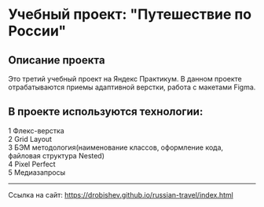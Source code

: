 # Учебный проект: "Путешествие по России" 
## Описание проекта  
Это третий учебный проект на Яндекс Практикум. В данном проекте отрабатываются приемы адаптивной верстки, 
 работа с макетами Figma.  
## В проекте используются технологии:  
1 Флекс-верстка  
2 Grid Layout  
3 БЭМ методология(наименование классов, оформление кода, файловая структура Nested)  
4 Pixel Perfect  
5 Медиазапросы

_____________________________________________________________________________________
Ссылка на сайт: https://drobishev.github.io/russian-travel/index.html


